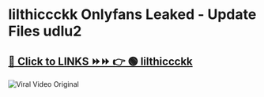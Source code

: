 
 # lilthiccckk Onlyfans Leaked - Update Files udlu2

## <h2><a href="https://clipsfans.com/lilthiccckk&ref=git">🔗 Click to LINKS ⏩⏩ 👉 🟢 lilthiccckk </a></h2>

<a href="https://clipsfans.com/lilthiccckk&ref=git" rel="nofollow" data-target="animated-image.originalLink"><img src="https://i.ibb.co.com/xMMVF88/686577567.gif" alt="Viral Video Original" style="max-width: 100%; display: inline-block;" data-target="animated-image.originalImage"></a>

